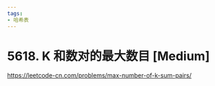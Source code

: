 ```yaml
---
tags:
- 哈希表
---
```


# 5618. K 和数对的最大数目 [Medium]

<https://leetcode-cn.com/problems/max-number-of-k-sum-pairs/>
